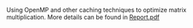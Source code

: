 Using OpenMP and other caching techniques to optimize matrix multiplication. More details can be found in [Report.pdf](https://github.com/amul-agrawal/Optimizing-Algorithms/blob/master/assignment-2/Report.pdf)

